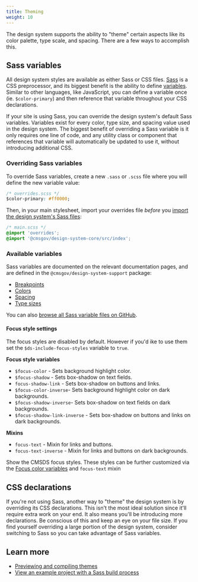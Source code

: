 ```yaml
---
title: Theming
weight: 10
---
```


The design system supports the ability to "theme" certain aspects like its color palette, type scale, and spacing. There are a few ways to accomplish this.

## Sass variables

All design system styles are available as either Sass or CSS files. [Sass](https://sass-lang.com/) is a CSS preprocessor, and its biggest benefit is the ability to define [variables](https://sass-lang.com/documentation/file.SASS_REFERENCE.html#variables_). Similar to other languages, like JavaScript, you can define a variable once (ie. `$color-primary`) and then reference that variable throughout your CSS declarations.

If your site is using Sass, you can override the design system's default Sass variables. Variables exist for every color, type size, and spacing value used in the design system. The biggest benefit of overriding a Sass variable is it only requires one line of code, and any utility class or component that references that variable will automatically be updated to use it, without introducing additional CSS.

### Overriding Sass variables

To override Sass variables, create a new `.sass` or `.scss` file where you will define the new variable value:

```css
/* overrides.scss */
$color-primary: #ff0000;
```

Then, in your main stylesheet, import your overrides file _before_ you [import the design system's Sass files](/startup/sass-and-css/#sass):

```css
/* main.scss */
@import 'overrides';
@import '@cmsgov/design-system-core/src/index';
```

### Available variables

Sass variables are documented on the relevant documentation pages, and are defined in the `@cmsgov/design-system-support` package:

- [Breakpoints]({{root}}/guidelines/responsive/)
- [Colors]({{root}}/styles/color/)
- [Spacing]({{root}}/styles/spacing/)
- [Type sizes]({{root}}/styles/typography/)

You can also [browse all Sass variable files on GitHub](https://github.com/CMSgov/design-system/tree/master/packages/design-system/src/styles/settings/variables).

#### Focus style settings

The focus styles are disabled by default. However if you'd ike to use them
set the `$ds-include-focus-styles` variable to `true`.

**Focus style variables**

- `$focus-color` - Sets background highlight color.
- `$focus-shadow` - Sets box-shadow on text fields.
- `focus-shadow-link` - Sets box-shadow on buttons and links.
- `$focus-color-inverse`- Sets background highlight color on dark backgrounds.
- `$focus-shadow-inverse`- Sets box-shadow on text fields on dark backgrounds.
- `$focus-shadow-link-inverse` - Sets box-shadow on buttons and links on dark backgrounds.

**Mixins**

- `focus-text` - Mixin for links and buttons.
- `focus-text-inverse` - Mixin for links and buttons on dark backgrounds.

Show the CMSDS focus styles. These styles can be further customized via the [Focus color variables](http://localhost:3000/styles/color/#styles.color.focus) and `focus-text` mixin

## CSS declarations

If you're not using Sass, another way to "theme" the design system is by overriding its CSS declarations. This isn't the most ideal solution since it'll require extra work on your end. It also means you'll be introducing more declarations. Be conscious of this and keep an eye on your file size. If you find yourself overriding a large portion of the design system, consider switching to Sass so you can take advantage of Sass variables.

## Learn more

- [Previewing and compiling themes](https://design.cms.gov/startup/site-package/#previewing-your-site-package)
- [View an example project with a Sass build process](https://github.com/CMSgov/design-system/tree/master/examples/react-app)
